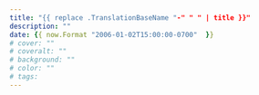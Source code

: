 ```yaml
---
title: "{{ replace .TranslationBaseName "-" " " | title }}"
description: ""
date: {{ now.Format "2006-01-02T15:00:00-0700"  }}
# cover: ""
# coveralt: ""
# background: ""
# color: ""
# tags:
---
```


<!--more-->
